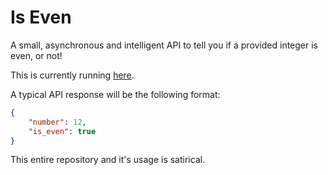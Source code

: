 # Is Even

A small, asynchronous and intelligent API to tell you if a provided integer is even, or not!

This is currently running [here](https://is-even.herokuapp.com/12).

A typical API response will be the following format:

```json
{
    "number": 12,
    "is_even": true
}
```


This entire repository and it's usage is satirical.
